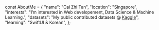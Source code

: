 const AboutMe = {
    "name": "Cai Zhi Tan",
    "location": "Singapore",
    "interests": "I’m interested in Web developement, Data Science & Machine Learning.",
    "datasets": "My public contributed datasets @ [Kaggle](https://www.kaggle.com/cztandata/)",
    "learning": "SwiftUI & Korean",
};
